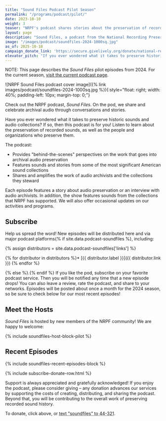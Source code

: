 ```yaml
---
title: "Sound Files Podcast Pilot Season"
permalink: "/programs/podcast/pilot/"
date: 2023-10-10
weight: 3
teaser: "NRPF's podcast shares stories about the preservation of recorded sound, as well as the people and organizations who preserve them."
layout: page
description: "Sound Files, a podcast from the National Recording Preservation Foundation (NRPF), celebrates and explains the preservation of recorded sounds and the people and organizations who preserve them."
image: "/images/podcast/soundfiles-2024-1000sq.jpg"
as_of: 2025-10-18
campaign_donate_link: 'https://secure.givelively.org/donate/national-recording-preservation-foundation/sound-files-podcast'
elevator_pitch: "If you ever wondered what it takes to preserve historic sounds, this podcast is for you! Come and listen to hear about the preservation of recorded sounds and the people and organizations who preserve them." 
---
```


NOTE: This page describes the _Sound Files_ pilot episodes from 2024.
For the current season, [visit the current podcast page](/programs/podcast/).

![NRPF Sound Files podcast cover image]({% link images/podcast/soundfiles-2024-1000sq.jpg %}){:style="float: right; width: 40%; padding-left: 10px; margin-top: 0;"}

Check out the NRPF podcast, _Sound Files_.
On the pod, we share and celebrate archival audio
through conversations and stories.

Have you ever wondered what it takes to preserve historic sounds and audio collections?
If so, then this podcast is for you! Listen to learn about
the preservation of recorded sounds, as well as the people and organizations who preserve them.

The podcast:

* Provides "behind-the-scenes" perspectives on the work that goes into archival audio preservation
* Features sounds and stories from some of the most significant American sound collections
* Shares and amplifies the work of audio archivists and the collections they steward

Each episode features a story about audio preservation or an interview with audio archivists.
In addition, the show features sounds from the collections that NRPF has supported.
We will also offer occasional updates on our activities and programs.

## Subscribe

Help us spread the word!
New episodes will be distributed here and via major podcast platforms{% if site.data.podcast-soundfiles %}, including:

{% assign distributors = site.data.podcast-soundfiles['links'] %}

{% for distributor in distributors %}* [{{ distributor.label }}]({{ distributor.link }})
{% endfor %}

{% else %}.{% endif %}
If you like the pod,
subscribe on your favorite podcast service.
Then you will be notified any time that a new episode drops!
You can also leave a review, rate the podcast, and share to your networks.
Episodes will be posted about once a month for the 2024 season, so be sure to check below for our most recent episodes!

## Meet the Hosts

_Sound Files_ is hosted by new members of the NRPF community! We are happy to welcome:

{% include soundfiles-host-block-pilot %}

## Recent Episodes

{% include soundfiles-recent-episodes-block %}

{% include subscribe-donate-row.html %}

Support is always appreciated and gratefully acknowledged!
If you enjoy the podcast, please consider giving &ndash; any donation advances
our services by supporting the costs of creating, distributing, and sharing the
podcast. Beyond that, you will be contributing to the overall work of preserving recorded sound history.

To donate, click above, or <abbr title="To donate, text 'soundfiles' to 44-321">text "soundfiles" to 44-321</abbr>.
